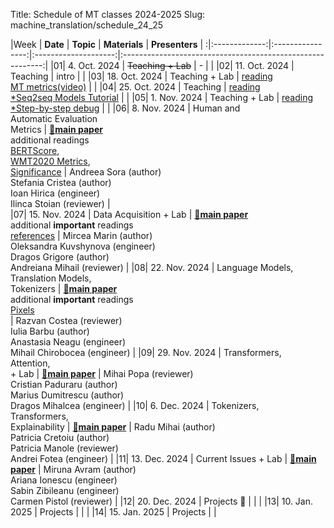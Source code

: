 Title: Schedule of MT classes 2024-2025
Slug: machine_translation/schedule_24_25




|Week |    **Date**   |     **Topic**    | **Materials** |                       **Presenters**                       |
:|:-------------:|:----------------:|:--------------------:|:----------------------------------------------------------:|
|01|  4. Oct. 2024 | <del>Teaching + Lab</del>      |   -   |                                                            | 
|02| 11. Oct. 2024 | Teaching         |      intro               |                                                            | 
|03| 18. Oct. 2024 | Teaching + Lab         |  [reading](#eval)<br />[MT metrics(video)](https://slideslive.com/38924201/1-metrics-of-mt-quality)                |                                                            | 
|04| 25. Oct. 2024 | Teaching         |  [reading](#neural)<br />[\*Seq2seq Models Tutorial](https://lena-voita.github.io/nlp_course/seq2seq_and_attention.html)                    |                                                            |
|05|  1. Nov. 2024 | Teaching + Lab         |  [reading](#trans)<br />[\*Step-by-step debug](https://github.com/pbloem/former/)                    |                                                            |
|06|  8. Nov. 2024 |  Human and<br />Automatic Evaluation<br />Metrics                                     |    [🤔**main paper**](tba)<br />additional readings<br />[BERTScore](https://arxiv.org/pdf/1904.09675.pdf),<br />[WMT2020 Metrics](https://www2.statmt.org/wmt24/metrics-task.html),<br />[Significance](https://aclanthology.org/D14-1020.pdf)         |   Andreea Sora (author) <br /> Stefania Cristea (author) <br /> Ioan Hirica (engineer) <br /> Ilinca Stoian (reviewer)                             |     
|07| 15. Nov. 2024 |  Data Acquisition  + Lab                                    |        [🤔**main paper**](tba)<br />additional **important** readings<br />[references](#data)                                                                                                                                                                                    |   Mircea Marin (author) <br /> Oleksandra Kuvshynova (engineer) <br /> Dragos Grigore (author) <br /> Andreiana Mihail (reviewer)                  |
|08| 22. Nov. 2024 |  Language Models,<br />Translation Models,<br />Tokenizers     |    [🤔**main paper**](tba) <br />additional **important** readings<br /> [Pixels](https://openreview.net/forum?id=FkSp8VW8RjH) <br />                                                                                                                                          |   Razvan Costea (reviewer) <br /> Iulia Barbu (author) <br /> Anastasia Neagu (engineer) <br /> Mihail Chirobocea (engineer)                       |
|09| 29. Nov. 2024 |  Transformers,<br />Attention,<br /> + Lab                   |     [🤔**main paper**](tba)                                                                                                                                                                                                                                                      |   Mihai Popa (reviewer) <br /> Cristian Paduraru (author) <br /> Marius Dumitrescu (author) <br /> Dragos Mihalcea (engineer)                      |
|10|  6. Dec. 2024 |  Tokenizers,<br />Transformers,<br />Explainability                                   |        [🤔**main paper**](tba)                                                                                                                                                                                                                          |   Radu Mihai (author) <br /> Patricia Cretoiu (author) <br /> Patricia Manole (reviewer) <br /> Andrei Fotea (engineer)                            |
|11| 13. Dec. 2024 |  Current Issues + Lab                                   |        [🤔**main paper**](tba)                                                                                                                                                                                                                                                        |   Miruna Avram (author) <br /> Ariana Ionescu (engineer) <br /> Sabin Zibileanu (engineer) <br /> Carmen Pistol (reviewer)                         |
|12| 20. Dec. 2024 | Projects 🌲      |                      |                                                            |
|13| 10. Jan. 2025 | Projects         |                      |                                                            |
|14| 15. Jan. 2025 | Projects         |                      |             